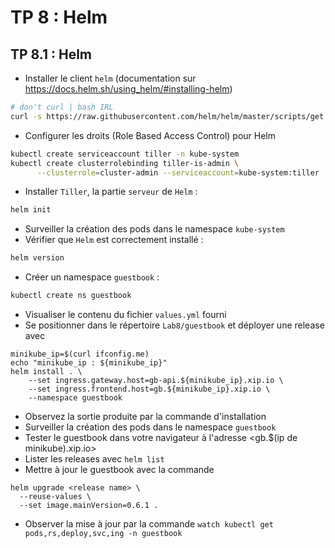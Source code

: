 
# TP 8 : Helm

## TP 8.1 : Helm

- Installer le client `helm` (documentation sur <https://docs.helm.sh/using_helm/#installing-helm>)

```bash
# don't curl | bash IRL
curl -s https://raw.githubusercontent.com/helm/helm/master/scripts/get | bash
```

- Configurer les droits (Role Based Access Control) pour Helm

```bash
kubectl create serviceaccount tiller -n kube-system
kubectl create clusterrolebinding tiller-is-admin \
      --clusterrole=cluster-admin --serviceaccount=kube-system:tiller
```

- Installer `Tiller`, la partie `serveur` de `Helm` :

```bash
helm init
```

- Surveiller la création des pods dans le namespace `kube-system`
- Vérifier que `Helm` est correctement installé :

```bash
helm version
```

- Créer un namespace `guestbook` :

```bash
kubectl create ns guestbook
```

- Visualiser le contenu du fichier `values.yml` fourni
- Se positionner dans le répertoire `Lab8/guestbook` et déployer une release avec

```shell
minikube_ip=$(curl ifconfig.me)
echo "minikube_ip : ${minikube_ip}"
helm install . \
    --set ingress.gateway.host=gb-api.${minikube_ip}.xip.io \
    --set ingress.frontend.host=gb.${minikube_ip}.xip.io \
    --namespace guestbook
```

- Observez la sortie produite par la commande d'installation
- Surveiller la création des pods dans le namespace `guestbook`
- Tester le guestbook dans votre navigateur à l'adresse <gb.$(ip de minikube).xip.io>
- Lister les releases avec `helm list`
- Mettre à jour le guestbook avec la commande

```shell
helm upgrade <release name> \
  --reuse-values \
  --set image.mainVersion=0.6.1 .
```

- Observer la mise à jour par la commande `watch kubectl get pods,rs,deploy,svc,ing -n guestbook`


<div class="pb"></div>
